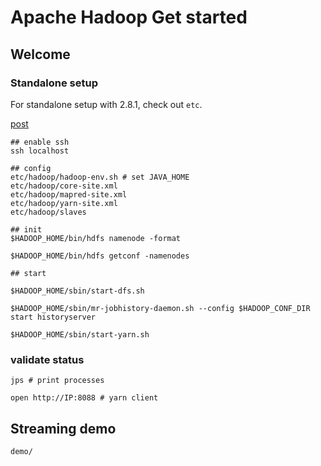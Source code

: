 # Apache Hadoop Get started

## Welcome

### Standalone setup
For standalone setup with 2.8.1, check out ```etc```.

[post](http://blog.chatbot.io/development/2017/07/31/hadoop-get-started/)

```
## enable ssh
ssh localhost

## config
etc/hadoop/hadoop-env.sh # set JAVA_HOME
etc/hadoop/core-site.xml
etc/hadoop/mapred-site.xml
etc/hadoop/yarn-site.xml
etc/hadoop/slaves

## init
$HADOOP_HOME/bin/hdfs namenode -format

$HADOOP_HOME/bin/hdfs getconf -namenodes

## start

$HADOOP_HOME/sbin/start-dfs.sh

$HADOOP_HOME/sbin/mr-jobhistory-daemon.sh --config $HADOOP_CONF_DIR start historyserver

$HADOOP_HOME/sbin/start-yarn.sh
```

### validate status
```
jps # print processes

open http://IP:8088 # yarn client
```

## Streaming demo
```
demo/
```
